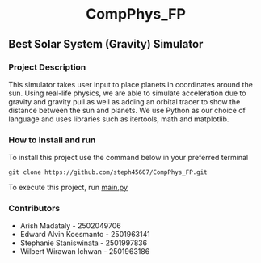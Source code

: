 <h1 align="center"> CompPhys_FP </h1>

## Best Solar System (Gravity) Simulator

### Project Description

This simulator takes user input to place planets in coordinates around the sun. Using real-life physics, we are able to simulate acceleration due to gravity and gravity pull as well as adding an orbital tracer to show the distance between the sun and planets.
We use Python as our choice of language and uses libraries such as itertools, math and matplotlib.

### How to install and run

To install this project use the command below in your preferred terminal

`git clone https://github.com/steph45607/CompPhys_FP.git`

To execute this project, run [main.py](https://github.com/steph45607/CompPhys_FP/blob/main/main.py)

### Contributors

- Arish Madataly - 2502049706
- Edward Alvin Koesmanto - 2501963141
- Stephanie Staniswinata - 2501997836
- Wilbert Wirawan Ichwan - 2501963186
